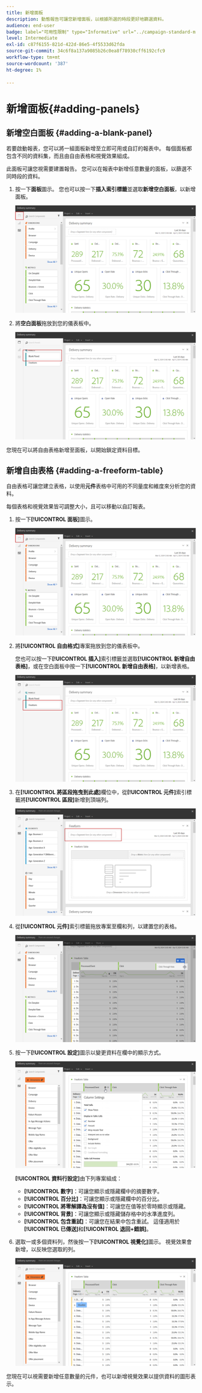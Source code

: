 ```yaml
---
title: 新增面板
description: 動態報告可讓您新增面板，以根據所選的時段更好地篩選資料。
audience: end-user
badge: label="可用性限制" type="Informative" url="../campaign-standard-migration-home.md" tooltip="僅限Campaign Standard已移轉的使用者"
level: Intermediate
exl-id: c87f6155-821d-422d-86e5-4f5533d62fda
source-git-commit: 34c6f8a137a9085b26c0ea8f78930cff6192cfc9
workflow-type: tm+mt
source-wordcount: '387'
ht-degree: 1%

---
```


# 新增面板{#adding-panels}

## 新增空白面板 {#adding-a-blank-panel}

若要啟動報表，您可以將一組面板新增至立即可用或自訂的報表中。 每個面板都包含不同的資料集，而且由自由表格和視覺效果組成。

此面板可讓您視需要建置報告。 您可以在報表中新增任意數量的面板，以篩選不同時段的資料。

1. 按一下&#x200B;**面板**&#x200B;圖示。 您也可以按一下&#x200B;**插入索引標籤**&#x200B;並選取&#x200B;**新增空白面板**，以新增面板。

   ![](assets/dynamic_report_panel_1.png)

1. 將&#x200B;**空白面板**&#x200B;拖放到您的儀表板中。

   ![](assets/dynamic_report_panel.png)

您現在可以將自由表格新增至面板，以開始鎖定資料目標。

## 新增自由表格 {#adding-a-freeform-table}

自由表格可讓您建立表格，以使用&#x200B;**元件**&#x200B;表格中可用的不同量度和維度來分析您的資料。

每個表格和視覺效果皆可調整大小，且可以移動以自訂報表。

1. 按一下&#x200B;**[!UICONTROL 面板]**&#x200B;圖示。

   ![](assets/dynamic_report_panel_1.png)

1. 將&#x200B;**[!UICONTROL 自由格式]**&#x200B;專案拖放到您的儀表板中。

   您也可以按一下&#x200B;**[!UICONTROL 插入]**&#x200B;索引標籤並選取&#x200B;**[!UICONTROL 新增自由表格]**，或在空白面板中按一下&#x200B;**[!UICONTROL 新增自由表格]**，以新增表格。

   ![](assets/dynamic_report_panel_2.png)

1. 在&#x200B;**[!UICONTROL 將區段拖曳到此處]**&#x200B;欄位中，從&#x200B;**[!UICONTROL 元件]**&#x200B;索引標籤將&#x200B;**[!UICONTROL 區段]**&#x200B;新增到頂端列。

   ![](assets/dynamic_report_panel_3.png)

1. 從&#x200B;**[!UICONTROL 元件]**&#x200B;索引標籤拖放專案至欄和列，以建置您的表格。

   ![](assets/dynamic_report_freeform_3.png)

1. 按一下&#x200B;**[!UICONTROL 設定]**&#x200B;圖示以變更資料在欄中的顯示方式。

   ![](assets/dynamic_report_freeform_4.png)

   **[!UICONTROL 資料行設定]**&#x200B;由下列專案組成：

   * **[!UICONTROL 數字]**：可讓您顯示或隱藏欄中的摘要數字。
   * **[!UICONTROL 百分比]**：可讓您顯示或隱藏欄中的百分比。
   * **[!UICONTROL 將零解譯為沒有值]**：可讓您在值等於零時顯示或隱藏。
   * **[!UICONTROL 背景]**：可讓您顯示或隱藏儲存格中的水準進度列。
   * **[!UICONTROL 包含重試]**：可讓您在結果中包含重試。 這僅適用於&#x200B;**[!UICONTROL 已傳送]**&#x200B;和&#x200B;**[!UICONTROL 退回+錯誤]**。

1. 選取一或多個資料列，然後按一下&#x200B;**[!UICONTROL 視覺化]**&#x200B;圖示。 視覺效果會新增，以反映您選取的列。

   ![](assets/dynamic_report_freeform_5.png)

您現在可以視需要新增任意數量的元件，也可以新增視覺效果以提供資料的圖形表示。
